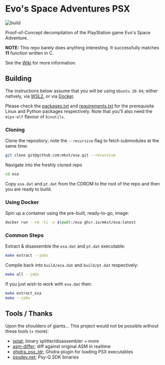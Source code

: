 # Evo's Space Adventures PSX

![build](https://github.com/mkst/esa/workflows/build/badge.svg)

Proof-of-Concept decompilation of the PlayStation game Evo's Space Adventure.

**NOTE:** This repo barely does anything interesting. It successfully matches **11** function written in C.

See the [Wiki](https://github.com/mkst/esa/wiki) for more information.


## Building

The instructions below assume that you will be using `Ubuntu 20.04`; either natively, via [WSL2](https://docs.microsoft.com/en-us/windows/wsl/install-win10), or via [Docker](https://docs.docker.com/get-docker/).

Please check the [packages.txt](packages.txt) and [requirements.txt](requirements.txt) for the prerequisite Linux and Python packages respectively. Note that you'll also need the `mips-elf` flavour of `binutils`.

### Cloning

Clone the repository; note the `--recursive` flag to fetch submodules at the same time:

```sh
git clone git@github.com:mkst/esa.git --recursive
```

Navigate into the freshly cloned repo

```sh
cd esa
```

Copy `esa.dat` and `pt.dat` from the CDROM to the root of the repo and then you are ready to build.

### Using Docker

Spin up a container using the pre-built, ready-to-go, image:
```sh
docker run --rm -ti -v $(pwd):/esa ghcr.io/mkst/esa:latest
```

### Common Steps

Extract & disassemble the `esa.dat` and `pt.dat` executable:
```sh
make extract --jobs
```

Compile back into `build/esa.dat` and `build/pt.dat` respectively:
```sh
make all --jobs
```

If you just wish to work with `esa.dat` then:
```sh
make extract_esa
make --jobs
```


## Tools / Thanks

Upon the shoulders of giants... This project would not be possible without these tools (+ more):

- [splat](https://github.com/ethteck/splat); binary splitter/disassembler + more
- [asm-differ](https://github.com/simonlindholm/asm-differ); diff against original ASM in realtime
- [ghidra_psx_ldr](https://github.com/lab313ru/ghidra_psx_ldr); Ghidra plugin for loading PSX executables
- [psxdev.net](http://www.psxdev.net/downloads.html); Psy-Q SDK binaries
